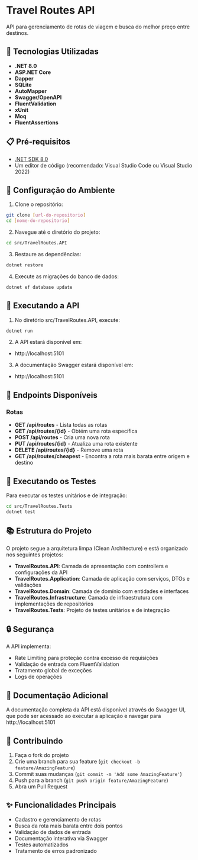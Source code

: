 # Travel Routes API

API para gerenciamento de rotas de viagem e busca do melhor preço entre destinos.

## 🚀 Tecnologias Utilizadas

- **.NET 8.0**
- **ASP.NET Core**
- **Dapper**
- **SQLite**
- **AutoMapper**
- **Swagger/OpenAPI**
- **FluentValidation**
- **xUnit**
- **Moq**
- **FluentAssertions**

## 📋 Pré-requisitos

- [.NET SDK 8.0](https://dotnet.microsoft.com/download/dotnet/8.0)
- Um editor de código (recomendado: Visual Studio Code ou Visual Studio 2022)

## 🔧 Configuração do Ambiente

1. Clone o repositório:
```bash
git clone [url-do-repositorio]
cd [nome-do-repositorio]
```

2. Navegue até o diretório do projeto:
```bash
cd src/TravelRoutes.API
```

3. Restaure as dependências:
```bash
dotnet restore
```

4. Execute as migrações do banco de dados:
```bash
dotnet ef database update
```

## 🚀 Executando a API

1. No diretório src/TravelRoutes.API, execute:
```bash
dotnet run
```

2. A API estará disponível em:
- http://localhost:5101

3. A documentação Swagger estará disponível em:
- http://localhost:5101

## 📝 Endpoints Disponíveis

### Rotas
- **GET /api/routes** - Lista todas as rotas
- **GET /api/routes/{id}** - Obtém uma rota específica
- **POST /api/routes** - Cria uma nova rota
- **PUT /api/routes/{id}** - Atualiza uma rota existente
- **DELETE /api/routes/{id}** - Remove uma rota
- **GET /api/routes/cheapest** - Encontra a rota mais barata entre origem e destino

## 🧪 Executando os Testes

Para executar os testes unitários e de integração:

```bash
cd src/TravelRoutes.Tests
dotnet test
```

## 📚 Estrutura do Projeto

O projeto segue a arquitetura limpa (Clean Architecture) e está organizado nos seguintes projetos:

- **TravelRoutes.API**: Camada de apresentação com controllers e configurações da API
- **TravelRoutes.Application**: Camada de aplicação com serviços, DTOs e validações
- **TravelRoutes.Domain**: Camada de domínio com entidades e interfaces
- **TravelRoutes.Infrastructure**: Camada de infraestrutura com implementações de repositórios
- **TravelRoutes.Tests**: Projeto de testes unitários e de integração

## 🔒 Segurança

A API implementa:
- Rate Limiting para proteção contra excesso de requisições
- Validação de entrada com FluentValidation
- Tratamento global de exceções
- Logs de operações

## 📖 Documentação Adicional

A documentação completa da API está disponível através do Swagger UI, que pode ser acessado ao executar a aplicação e navegar para http://localhost:5101

## 🤝 Contribuindo

1. Faça o fork do projeto
2. Crie uma branch para sua feature (`git checkout -b feature/AmazingFeature`)
3. Commit suas mudanças (`git commit -m 'Add some AmazingFeature'`)
4. Push para a branch (`git push origin feature/AmazingFeature`)
5. Abra um Pull Request

## ✨ Funcionalidades Principais

- Cadastro e gerenciamento de rotas
- Busca da rota mais barata entre dois pontos
- Validação de dados de entrada
- Documentação interativa via Swagger
- Testes automatizados
- Tratamento de erros padronizado 